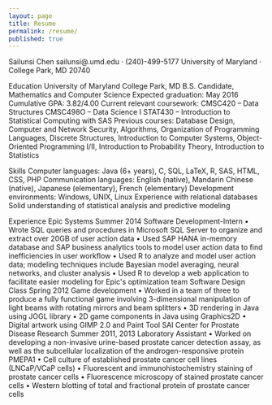 ```yaml
---
layout: page
title: Resume
permalink: /resume/
published: true
---
```


Sailunsi Chen
sailunsi@.umd.edu · (240)-499-5177
University of Maryland · College Park, MD 20740

Education
University of Maryland							College Park, MD
B.S. Candidate, Mathematics and Computer Science			Expected graduation: May 2016
Cumulative GPA: 3.82/4.00
Current relevant coursework: CMSC420 – Data Structures
				  CMSC498O – Data Science I
				  STAT430 – Introduction to Statistical Computing with SAS
Previous courses: Database Design, Computer and Network Security, Algorithms,
		      Organization of Programming Languages, Discrete Structures,
		      Introduction to Computer Systems, Object-Oriented Programming I/II,
		      Introduction to Probability Theory, Introduction to Statistics

Skills
Computer languages: Java (6+ years), C, SQL, LaTeX, R, SAS, HTML, CSS, PHP
Communication languages: English (native), Mandarin Chinese (native),
			          Japanese (elementary), French (elementary)
Development environments: Windows, UNIX, Linux
Experience with relational databases
Solid understanding of statistical analysis and predictive modeling

Experience
Epic Systems									Summer 2014
Software Development-Intern
•	Wrote SQL queries and procedures in Microsoft SQL Server to organize and extract over 20GB of user action data
•	Used SAP HANA in-memory database and SAP business analytics tools to model user action data to find inefficiencies in user workflow
•	Used R to analyze and model user action data; modeling techniques include Bayesian model averaging, neural networks, and cluster analysis
•	Used R to develop a web application to facilitate easier modeling for Epic's optimization team
Software Design Class								Spring 2012
Game development
•	Worked in a team of three to produce a fully functional game involving 3-dimensional manipulation of light beams with rotating mirrors and beam splitters
•	3D rendering in Java using JOGL library
•	2D game components in Java using Graphics2D
•	Digital artwork using GIMP 2.0 and Paint Tool SAI
Center for Prostate Disease Research						Summer 2011, 2013
Laboratory Assistant
•	Worked on developing a non-invasive urine-based prostate cancer detection assay, as well as the subcellular localization of the androgen-responsive protein PMEPA1
•	Cell culture of established prostate cancer cell lines (LNCaP/VCaP cells)
•	Fluorescent and immunohistochemistry staining of prostate cancer cells
•	Fluorescence microscopy of stained prostate cancer cells
•	Western blotting of total and fractional protein of prostate cancer cells
